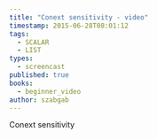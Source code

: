 ```yaml
---
title: "Conext sensitivity - video"
timestamp: 2015-06-28T08:01:12
tags:
  - SCALAR
  - LIST
types:
  - screencast
published: true
books:
  - beginner_video
author: szabgab
---
```



Conext sensitivity


<slidecast file="beginner-perl/context-sensitivity" youtube="lgisY6IeLmA" />
